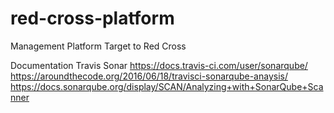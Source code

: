 # red-cross-platform
Management Platform Target to Red Cross






Documentation
Travis Sonar
https://docs.travis-ci.com/user/sonarqube/
https://aroundthecode.org/2016/06/18/travisci-sonarqube-anaysis/
https://docs.sonarqube.org/display/SCAN/Analyzing+with+SonarQube+Scanner
